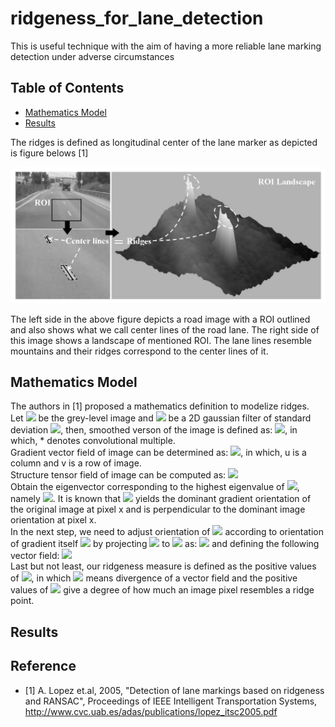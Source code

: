 # ridgeness_for_lane_detection
This is useful technique with the aim of having a more reliable lane marking detection under adverse circumstances
## **Table of Contents**
- [Mathematics Model](#mathematics-model)
- [Results](#results)

The ridges is defined as longitudinal center of the lane marker as depicted is figure belows [1]  

![ridge.png](/image/ridge.png?raw=true)  

The left side in the above figure depicts a road image with a ROI outlined and also shows what we call center lines of the road lane. The right side of this image shows a landscape of mentioned ROI. The lane lines resemble mountains and their ridges correspond to the center lines of it. 

## **Mathematics Model**
The authors in [1] proposed a mathematics definition to modelize ridges.  
Let <img src="https://render.githubusercontent.com/render/math?math=L\big(x\big)"> be the grey-level image and <img src="https://render.githubusercontent.com/render/math?math=G_{\sigma}\big(x\big)"> be a 2D gaussian filter of standard deviation <img src="https://render.githubusercontent.com/render/math?math=\sigma">, then, smoothed verson of the image is defined as: <img src="https://render.githubusercontent.com/render/math?math=L_{\sigma}\big(x\big)=G_{\sigma}\big(x\big)*L\big(x\big)">, in which, * denotes convolutional multiple.  
Gradient vector field of image can be determined as: <img src="https://render.githubusercontent.com/render/math?math=w_{\sigma}\big(x\big)=\big(\partial_{u}L_{\sigma}\big(x\big),\partial_{v}L_{\sigma}\big(x\big)\big)^T">, in which, u is a column and v is a row of image.  
Structure tensor field of image can be computed as: <img src="https://render.githubusercontent.com/render/math?math=S_{\sigma}\big(x\big)=G_{\sigma}\big(x\big)w_{\sigma}\big(x\big)w_{\sigma}^T\big(x\big)">  
Obtain the eigenvector corresponding to the highest eigenvalue of <img src="https://render.githubusercontent.com/render/math?math=S_{\sigma}\big(x\big)">, namely <img src="https://render.githubusercontent.com/render/math?math=v_{\sigma}\big(x\big)">. It is known that <img src="https://render.githubusercontent.com/render/math?math=v_{\sigma}\big(x\big)"> yields the dominant gradient orientation of the original image at pixel x and is perpendicular to the dominant image orientation at pixel x.  
In the next step, we need to adjust orientation of <img src="https://render.githubusercontent.com/render/math?math=v_{\sigma}\big(x\big)"> according to orientation of gradient itself <img src="https://render.githubusercontent.com/render/math?math=w_{\sigma}\big(x\big)"> by projecting <img src="https://render.githubusercontent.com/render/math?math=v_{\sigma}\big(x\big)"> to <img src="https://render.githubusercontent.com/render/math?math=w_{\sigma}\big(x\big)"> as: <img src="https://render.githubusercontent.com/render/math?math=p\big(x\big)=v_{\sigma}^T\big(x\big)w_{\sigma}\big(x\big)"> and defining the following vector field: <img src="https://render.githubusercontent.com/render/math?math=\tilde{w}\big(x\big)=sign\big(p\big(x\big)\big)v_{\sigma}\big(x\big)">  
Last but not least, our ridgeness measure is defined as the positive values of <img src="https://render.githubusercontent.com/render/math?math=\tilde{\kappa}\big(x\big)=-div\big(\tilde{w}\big(x\big)\big)">, in which <img src="https://render.githubusercontent.com/render/math?math=div\big(\big)"> means divergence of a vector field and the positive values of <img src="https://render.githubusercontent.com/render/math?math=\tilde{\kappa}\big(x\big)"> give a degree of how much an image pixel resembles a ridge point.  
## **Results**

## **Reference**
- [1] A. Lopez et.al, 2005, "Detection of lane markings based on ridgeness and RANSAC", Proceedings of IEEE Intelligent Transportation Systems, http://www.cvc.uab.es/adas/publications/lopez_itsc2005.pdf